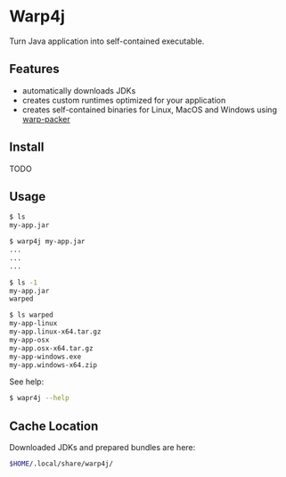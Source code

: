 # Warp4j

Turn Java application into self-contained executable. 

## Features

- automatically downloads JDKs
- creates custom runtimes optimized for your application
- creates self-contained binaries for Linux, MacOS and Windows using [warp-packer](https://github.com/dgiagio/warp)

## Install

TODO

## Usage

```bash
$ ls
my-app.jar

$ warp4j my-app.jar
...
...
...

$ ls -1
my-app.jar
warped

$ ls warped
my-app-linux
my-app.linux-x64.tar.gz
my-app-osx
my-app.osx-x64.tar.gz
my-app-windows.exe
my-app.windows-x64.zip
```

See help:

```bash
$ wapr4j --help
```

## Cache Location

Downloaded JDKs and prepared bundles are here:

```bash
$HOME/.local/share/warp4j/
```
